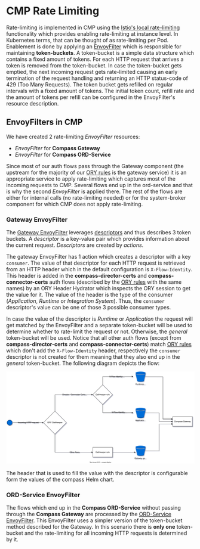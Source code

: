 # CMP Rate Limiting

Rate-limiting is implemented in CMP using the [Istio's local rate-limiting](https://istio.io/latest/docs/tasks/policy-enforcement/rate-limit/#local-rate-limit) functionality which provides enabling rate-limiting at instance level. In Kubernetes terms, that can be thought of as rate-limiting per Pod. Enablement is done by applying an [EnvoyFilter](https://istio.io/latest/docs/reference/config/networking/envoy-filter/) which is responsible for maintaining **token-buckets**. A token-bucket is a simple data structure which contains a fixed amount of tokens. For each HTTP request that arrives a token is removed from the token-bucket. In case the token-bucket gets emptied, the next incoming request gets rate-limited causing an early termination of the request handling and returning an HTTP status-code of 429 (Too Many Requests). The token bucket gets refilled on regular intervals with a fixed amount of tokens. The initial token count, refill rate and the amount of tokens per refill can be configured in the EnvoyFilter's resource description.

## EnvoyFilters in CMP 

We have created 2 rate-limiting *EnvoyFilter* resources:

- *EnvoyFilter* for **Compass Gateway**
- *EnvoyFilter* for **Compass ORD-Service**

Since most of our auth flows pass through the Gateway component (the upstream for the majority of our [ORY rules](../../chart/compass/charts/gateway/templates/oathkeeper-rules.yaml) is the gateway service) it is an appropriate service to apply rate-limiting which captures most of the incoming requests to CMP. Several flows end up in the ord-service and that is why the second *EnvoyFilter* is applied there. The rest of the flows are either for internal calls (no rate-limiting needed) or for the system-broker component for which CMP does not apply rate-limiting.
 
### Gateway EnvoyFilter

The [Gateway EnvoyFilter](../../chart/compass/charts/gateway/templates/rate-limit-filter.yaml) leverages [descriptors](https://www.envoyproxy.io/docs/envoy/latest/configuration/http/http_filters/local_rate_limit_filter#using-rate-limit-descriptors-for-local-rate-limiting) and thus describes 3 token buckets. A *descriptor* is a key-value pair which provides information about the current request. *Descriptors* are created by *actions*. 

The gateway EnvoyFilter has 1 action which creates a descriptor with a key `consumer`. The value of that descriptor for each HTTP request is retrieved from an HTTP header which in the default configuration is `X-Flow-Identity`. This header is added in the **compass-director-certs** and **compass-connector-certs** auth flows (described by the [ORY rules](../../chart/compass/charts/gateway/templates/oathkeeper-rules.yaml) with the same names) by an ORY Header Hydrator which inspects the ORY session to get the value for it. The value of the header is the type of the consumer (*Application*, *Runtime*  or *Integration System*). Thus, the `consumer` descriptor's value can be one of those 3 possible consumer types. 

In case the value of the descriptor is *Runtime* or *Application* the request will get matched by the EnvoyFilter and a separate token-bucket will be used to determine whether to rate-limit the request or not. Otherwise, the *general* token-bucket will be used. Notice that all other auth flows (except from **compass-director-certs** and **compass-connector-certs**) match [ORY rules](../../chart/compass/charts/gateway/templates/oathkeeper-rules.yaml) which don't add the `X-Flow-Identity` header, respectively the `consumer` descriptor is not created for them meaning that they also end up in the *general* token-bucket. The following diagram depicts the flow:

![](./assets/gateway-rate-limiting.svg)

The header that is used to fill the value with the descriptor is configurable form the values of the compass Helm chart.

### ORD-Service EnvoyFilter

The flows which end up in the **Compass ORD-Service** without passing through the **Compass Gateway** are processed by the [ORD-Service EnvoyFilter](../../chart/compass/charts/ord-service/templates/rate-limit-filter.yaml). This EnvoyFilter uses a simpler version of the token-bucket method described for the Gateway. In this scenario there is **only one** token-bucket and the rate-limiting for all incoming HTTP requests is determined by it. 